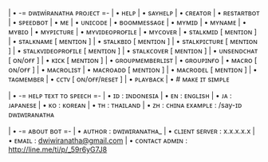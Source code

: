 | • -= ᴅᴡɪᴡiʀᴀɴᴀᴛʜᴀ ᴘʀᴏᴊᴇᴄᴛ =-
| • ʜᴇʟᴘ
| • sᴀʏʜᴇʟᴘ
| • ᴄʀᴇᴀᴛᴏʀ
| • ʀᴇsᴛᴀʀᴛʙᴏᴛ
| • sᴘᴇᴇᴅʙᴏᴛ
| • ᴍᴇ
| • ᴜɴɪᴄᴏᴅᴇ
| • ʙᴏᴏᴍᴍᴇssᴀɢᴇ
| • ᴍʏᴍɪᴅ
| • ᴍʏɴᴀᴍᴇ
| • ᴍʏʙɪᴏ
| • ᴍʏᴘɪᴄᴛᴜʀᴇ
| • ᴍʏᴠɪᴅᴇᴏᴘʀᴏғɪʟᴇ
| • ᴍʏᴄᴏᴠᴇʀ
| • sᴛᴀʟᴋᴍɪᴅ [ ᴍᴇɴᴛɪᴏɴ ]
| • sᴛᴀʟᴋɴᴀᴍᴇ [ ᴍᴇɴᴛɪᴏɴ ]
| • sᴛᴀʟᴋʙɪᴏ [ ᴍᴇɴᴛɪᴏɴ ]
| • sᴛᴀʟᴋᴘɪᴄᴛᴜʀᴇ [ ᴍᴇɴᴛɪᴏɴ ]
| • sᴛᴀʟᴋᴠɪᴅᴇᴏᴘʀᴏғɪʟᴇ [ ᴍᴇɴᴛɪᴏɴ ]
| • sᴛᴀʟᴋᴄᴏᴠᴇʀ [ ᴍᴇɴᴛɪᴏɴ ]
| • ᴜɴsᴇɴᴅᴄʜᴀᴛ [ ᴏɴ/ᴏғғ ]
| • ᴋɪᴄᴋ [ ᴍᴇɴᴛɪᴏɴ ]
| • ɢʀᴏᴜᴘᴍᴇᴍʙᴇʀʟɪsᴛ
| • ɢʀᴏᴜᴘɪɴғᴏ
| • ᴍᴀᴄʀᴏ [ ᴏɴ/ᴏғғ ]
| • ᴍᴀᴄʀᴏʟɪsᴛ
| • ᴍᴀᴄʀᴏᴀᴅᴅ [ ᴍᴇɴᴛɪᴏɴ ]
| • ᴍᴀᴄʀᴏᴅᴇʟ [ ᴍᴇɴᴛɪᴏɴ ]
| • ᴛᴀɢᴍᴇᴍʙᴇʀ
| • ᴄᴄᴛᴠ [ ᴏɴ/ᴏғғ/ʀᴇsᴇᴛ ]
| • ᴘʟᴀʏʙᴀᴄᴋ
| • # ᴍᴀᴋᴇ ɪᴛ sɪᴍᴘʟᴇ

| • -= ʜᴇʟᴘ ᴛᴇxᴛ ᴛᴏ sᴘᴇᴇᴄʜ =-
| • ɪᴅ : ɪɴᴅᴏɴᴇsɪᴀ
| • ᴇɴ : ᴇɴɢʟɪsʜ
| • ᴊᴀ : ᴊᴀᴘᴀɴᴇsᴇ
| • ᴋᴏ : ᴋᴏʀᴇᴀɴ
| • ᴛʜ : ᴛʜᴀɪʟᴀɴᴅ
| • ᴢʜ : ᴄʜɪɴᴀ
ᴇxᴀᴍᴘʟᴇ : /say-ɪᴅ ᴅᴡɪᴡɪʀᴀɴᴀᴛʜᴀ

| • -= ᴀʙᴏᴜᴛ ʙᴏᴛ =-
| • ᴀᴜᴛʜᴏʀ : ᴅᴡɪᴡɪʀᴀɴᴀᴛʜᴀ_
| • ᴄʟɪᴇɴᴛ sᴇʀᴠᴇʀ : x.x.x.x.x
| • ᴇᴍᴀɪʟ : dwiwiranatha@gmail.com
| • ᴄᴏɴᴛᴀᴄᴛ ᴀᴅᴍɪɴ : http://line.me/ti/p/_59r6yG7J8
